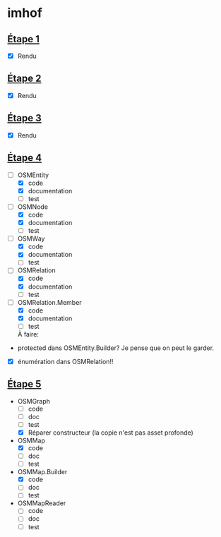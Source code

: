 # imhof
## [Étape 1](http://cs108.epfl.ch/p01_points.html)
- [x] Rendu

## [Étape 2](http://cs108.epfl.ch/p02_geometry.html)
- [x] Rendu

## [Étape 3](http://cs108.epfl.ch/p03_attributes.html)
- [x] Rendu

## [Étape 4](http://cs108.epfl.ch/p04_osm-entities.html)
- [ ] OSMEntity
    - [x] code
    - [x] documentation
    - [ ] test
- [ ] OSMNode
    - [x] code
    - [x] documentation
    - [ ] test
- [ ] OSMWay
    - [x] code
    - [x] documentation
    - [ ] test
- [ ] OSMRelation
    - [x] code
    - [x] documentation
    - [ ] test
- [ ] OSMRelation.Member
    - [x] code
    - [x] documentation
    - [ ] test

	À faire:
- protected dans OSMEntity.Builder? Je pense que on peut le garder.
- [x] énumération dans OSMRelation!!

## [Étape 5](http://cs108.epfl.ch/p05_osm-reading.html)
- OSMGraph
	- [ ] code
	- [ ] doc
	- [ ] test
	- [x] Réparer constructeur (la copie n'est pas asset profonde)
- OSMMap
	- [x] code
	- [ ] doc
	- [ ] test
- OSMMap.Builder
	- [x] code
	- [ ] doc
	- [ ] test
- OSMMapReader
	- [ ] code
	- [ ] doc
	- [ ] test
